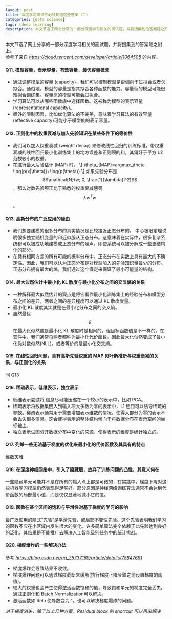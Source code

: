 ```yaml
---
layout: post
title: 深度学习面试你必须知道这些答案（二）
categories: [data science]
tags: [deep learning]
description: 本文节选了网上分享的一部分深度学习相关的面试题，并将搜集到的答案随之附上。
---
```

本文节选了网上分享的一部分深度学习相关的面试题，并将搜集到的答案随之附上。  
参考了来自 _https://cloud.tencent.com/developer/article/1064505_ 的内容。

#### Q11. 模型容量，表示容量，有效容量，最优容量概念
- 通过调整模型的容量 (capacity)，我们可以控制模型是否偏向于过拟合或者欠拟合。通俗地，模型的容量是指其拟合各种函数的能力。容量低的模型可能很难拟合训练集。容量高的模型可能会过拟合。
- 学习算法可以从哪些函数族中选择函数。这被称为模型的表示容量 (representational capacity)。
- 额外的限制因素，比如优化算法的不完美，意味着学习算法的有效容量 (effective capacity)可能小于模型族的表示容量。

#### Q12. 正则化中的权重衰减与加入先验知识在某些条件下的等价性
- 我们可以加入权重衰减 (weight decay) 来修改线性回归的训练标准。带权重衰减的线性回归最小化训练集上的均方误差和正则项的和，其偏好于平方 L2 范数较小的权重。
- 在进行最大后验估计 (MAP) 时，
\\[
\theta_{MAP}=argmax_\theta \log{p(x|\theta)}+\log{p(\theta)}
\\]
如果先验分布是 $$\mathcal{N}(w; 0, \frac{1}{\lambda}I^2)$$，那么对数先验项正比于熟悉的权重衰减惩罚 $$\lambda w^T w$$。

#### Q13. 高斯分布的广泛应用的缘由
- 我们想要建模的很多分布的真实情况是比较接近正态分布的。 中心极限定理说明很多独立随机变量的和近似服从正态分布。这意味着在实际中，很多复杂系统都可以被成功地建模成正态分布的噪声，即使系统可以被分解成一些更结构化的部分。
- 在具有相同方差的所有可能的概率分布中，正态分布在实数上具有最大的不确定性。因此，我们可以认为正态分布是对模型加入的先验知识量最少的分布。正态分布拥有最大的熵，我们通过这个假定来保证了最小可能量的结构。

#### Q14. 最大似然估计中最小化 KL 散度与最小化分布之间的交叉熵的关系
- 一种解释最大似然估计的观点是将它看作最小化训练集上的经验分布和模型分布之间的差异，两者之间的差异程度可以通过 KL 散度度量。
- 最小化 KL 散度其实就是在最小化分布之间的交叉熵。
- 虽然最优 $$\theta$$ 在最大化似然或是最小化 KL 散度时是相同的，但目标函数值是不一样的。在软件中，我们通常将两者都称为最小化代价函数。因此最大化似然变成了最小化负对数似然(NLL)，或者等价的是最小化交叉熵。

#### Q15. 在线性回归问题，具有高斯先验权重的 MAP 贝叶斯推断与权重衰减的关系，与正则化的关系
同 Q13

#### Q16. 稀疏表示，低维表示，独立表示
- 低维表示尝试将 信息尽可能压缩在一个较小的表示中，比如 PCA。
- 稀疏表示将数据集嵌入到输入项大多数为零的表示中，L1 惩罚可以诱导稀疏的参数。稀疏表示通常用于需要增加表示维数的情况，使得大部分为零的表示不会丢失很多信息。这会使得表示的整体结构倾向于将数据分布在表示空间的坐标轴上。
- 独立表示试图分开数据分布中变化的来源，使得表示的维度是统计独立的。

#### Q17. 列举一些无法基于梯度的优化来最小化的代价函数及其具有的特点
维数灾难

#### Q18. 在深度神经网络中，引入了隐藏层，放弃了训练问题的凸性，其意义何在
一些隐藏单元可能并不是在所有的输入点上都是可微的，在实践中，梯度下降对这些机器学习模型仍然表现得足够好。部分原因是神经网络训练算法通常不会达到代价函数的局部最小值，而是仅仅显著地减小它的值。

#### Q19. 函数在某个区间的饱和与平滑性对基于梯度的学习的影响
最广泛使用的隐式“先验”是平滑先验，或局部不变性先验。这个先验表明我们学习的函数不应在小区域内发生很大的变化。许多简单算法完全依赖于此先验达到良好的泛化，其结果是不能推广去解决人工智能级别任务中的统计挑战。

#### Q20. 梯度爆炸的一些解决办法
参考 _https://blog.csdn.net/qq_25737169/article/details/78847691_

- 梯度爆炸会导致结果不收敛。
- 梯度爆炸问题可以通过梯度截断来缓解(执行梯度下降步骤之前设置梯度的阈值)。
- 较大的权重也会产生使得激活函数饱和的值，导致饱和单元的梯度完全丢失。通过正则化和 Batch Normalization可以解决。
- 激活函数如 Relu 使导数变为 1，也可以解决梯度爆炸的问题。

_对于梯度消失，除了以上几种方案，Residual block 的 shortcut 可以用来解决_
